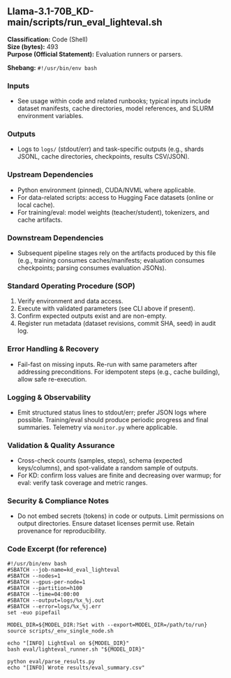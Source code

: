 ## Llama-3.1-70B_KD-main/scripts/run_eval_lighteval.sh

**Classification:** Code (Shell)  
**Size (bytes):** 493  
**Purpose (Official Statement):** Evaluation runners or parsers.

**Shebang:** `#!/usr/bin/env bash`

### Inputs
- See usage within code and related runbooks; typical inputs include dataset manifests, cache directories, model references, and SLURM environment variables.

### Outputs
- Logs to `logs/` (stdout/err) and task-specific outputs (e.g., shards JSONL, cache directories, checkpoints, results CSV/JSON).

### Upstream Dependencies
- Python environment (pinned), CUDA/NVML where applicable.
- For data-related scripts: access to Hugging Face datasets (online or local cache).
- For training/eval: model weights (teacher/student), tokenizers, and cache artifacts.

### Downstream Dependencies
- Subsequent pipeline stages rely on the artifacts produced by this file (e.g., training consumes caches/manifests; evaluation consumes checkpoints; parsing consumes evaluation JSONs).

### Standard Operating Procedure (SOP)
1. Verify environment and data access.
2. Execute with validated parameters (see CLI above if present).
3. Confirm expected outputs exist and are non-empty.
4. Register run metadata (dataset revisions, commit SHA, seed) in audit log.

### Error Handling & Recovery
- Fail-fast on missing inputs. Re-run with same parameters after addressing preconditions. For idempotent steps (e.g., cache building), allow safe re-execution.

### Logging & Observability
- Emit structured status lines to stdout/err; prefer JSON logs where possible. Training/eval should produce periodic progress and final summaries. Telemetry via `monitor.py` where applicable.

### Validation & Quality Assurance
- Cross-check counts (samples, steps), schema (expected keys/columns), and spot-validate a random sample of outputs.
- For KD: confirm loss values are finite and decreasing over warmup; for eval: verify task coverage and metric ranges.

### Security & Compliance Notes
- Do not embed secrets (tokens) in code or outputs. Limit permissions on output directories. Ensure dataset licenses permit use. Retain provenance for reproducibility.

### Code Excerpt (for reference)
```
#!/usr/bin/env bash
#SBATCH --job-name=kd_eval_lighteval
#SBATCH --nodes=1
#SBATCH --gpus-per-node=1
#SBATCH --partition=h100
#SBATCH --time=04:00:00
#SBATCH --output=logs/%x_%j.out
#SBATCH --error=logs/%x_%j.err
set -euo pipefail

MODEL_DIR=${MODEL_DIR:?Set with --export=MODEL_DIR=/path/to/run}
source scripts/_env_single_node.sh

echo "[INFO] LightEval on ${MODEL_DIR}"
bash eval/lighteval_runner.sh "${MODEL_DIR}"

python eval/parse_results.py
echo "[INFO] Wrote results/eval_summary.csv"

```